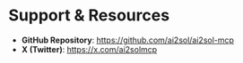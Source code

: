 # Support & Resources

- **GitHub Repository**: https://github.com/ai2sol/ai2sol-mcp
- **X (Twitter)**: https://x.com/ai2solmcp
